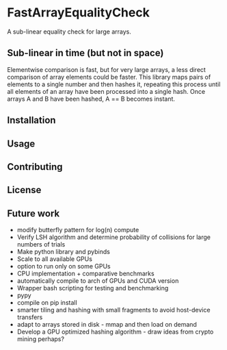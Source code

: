# FastArrayEqualityCheck
A sub-linear equality check for large arrays.

## Sub-linear in time (but not in space)
Elementwise comparison is fast, but for very large arrays, a less direct comparison of array elements could be faster. This library maps pairs of elements to a single number and then hashes it, repeating this process until all elements of an array have been processed into a single hash. Once arrays A and B have been hashed, A == B becomes instant.

## Installation

## Usage

## Contributing

## License

## Future work
- modify butterfly pattern for log(n) compute
- Verify LSH algorithm and determine probability of collisions for large numbers of trials
- Make python library and pybinds
- Scale to all available GPUs
- option to run only on some GPUs
- CPU implementation + comparative benchmarks
- automatically compile to arch of GPUs and CUDA version
- Wrapper bash scripting for testing and benchmarking
- pypy
- compile on pip install
- smarter tiling and hashing with small fragments to avoid host-device transfers
- adapt to arrays stored in disk - mmap and then load on demand
- Develop a GPU optimized hashing algorithm - draw ideas from crypto mining perhaps?
